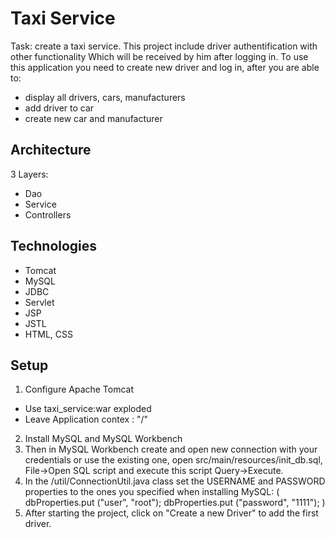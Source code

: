 # Taxi Service 
  Task: create a taxi service. This project include driver authentification with other functionality Which will be received by him after logging in. 
To use this application you need to create new driver and log in, after you are able to: 
  - display all drivers, cars, manufacturers
  - add driver to car 
  - create new car and manufacturer

## Architecture
3 Layers: 
  - Dao
  - Service
  - Controllers  

## Technologies 
  - Tomcat
  - MySQL 
  - JDBC 
  - Servlet
  - JSP 
  - JSTL 
  - HTML, CSS

## Setup
1. Configure Apache Tomcat
 * Use taxi_service:war exploded
 * Leave Application contex : "/" 
2. Install MySQL and MySQL Workbench
3. Then in MySQL Workbench create and open new connection with your credentials or use the existing one, open src/main/resources/init_db.sql, File->Open SQL script and execute this script Query->Execute.
4. In the /util/ConnectionUtil.java class set the USERNAME and PASSWORD properties to the ones you specified when installing MySQL:
( dbProperties.put ("user", "root");
dbProperties.put ("password", "1111"); )
5. After starting the project, click on "Create a new Driver" to add the first driver.
